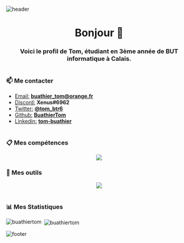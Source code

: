 ![header](https://capsule-render.vercel.app/api?type=waving&color=gradient&customColorList=0,2,2,5,30)

<h1 align="center"> Bonjour 👋</h1>
<h3 align="center"> Voici le profil de Tom, étudiant en 3ème année de BUT informatique à Calais. </h3>

#

<h3 align="left">📫 Me contacter</h3>

- <u>Email:</u> **buathier_tom@orange.fr**
- <u>Discord:</u> **Xenus#6962**
- <u>Twitter:</u> **[@tom_btr6](https://twitter.com/tom_btr6)**
- <u>Github:</u> **[BuathierTom](https://github.com/BuathierTom)**
- <u>Linkedin:</u> **[tom-buathier](https://www.linkedin.com/in/tom-buathier/)**

#
<!-- https://github.com/tandpfun/skill-icons -->
<h3 align="left">📋 Mes compétences</h3>

<p align="center">
  <a href="https://skillicons.dev">
    <img src="https://skillicons.dev/icons?i=py,java,html,css,php,nodejs,ts,js,nextjs,symfony,postgres,flutter,gradle,c&theme=light" />
  </a>
</p>

<h3 align="left">🔧 Mes outils</h3>

<p align="center">
  <a href="https://skillicons.dev">
    <img src="https://skillicons.dev/icons?i=vscode,idea,androidstudio,visualstudio,docker,mongodb,figma,stackoverflow,discord,github&theme=light" />
  </a>
</p>

#

<h3 align="left">📊 Mes Statistiques</h3>

<p><img align="left" src="https://github-readme-stats.vercel.app/api/top-langs?username=buathiertom&show_icons=true&locale=en&layout=compact" alt="buathiertom" /></p>

<p>&nbsp;<img align="center" src="https://github-readme-stats.vercel.app/api?username=buathiertom&show_icons=true&locale=en" alt="buathiertom" /></p>

![footer](https://capsule-render.vercel.app/api?type=waving&section=footer&color=gradient&customColorList=0,2,2,5,30)
